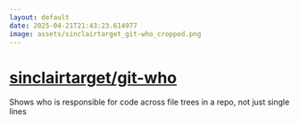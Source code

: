 ```yaml
---
layout: default
date: 2025-04-21T21:43:23.614977
image: assets/sinclairtarget_git-who_cropped.png
---
```


# [sinclairtarget/git-who](https://github.com/sinclairtarget/git-who)

Shows who is responsible for code across file trees in a repo, not just single lines
